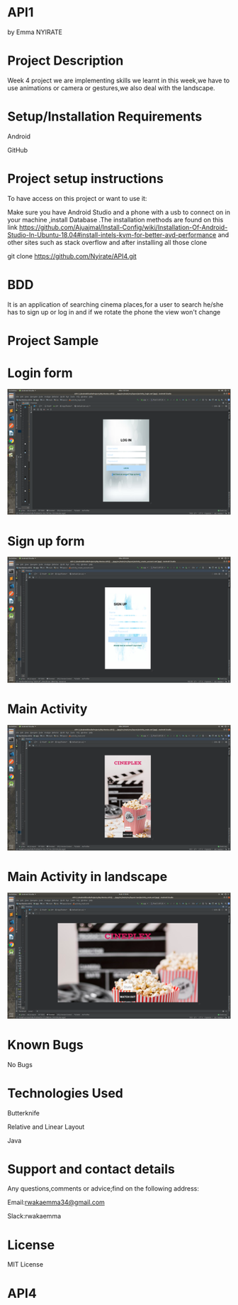 # API1
by Emma NYIRATE

# Project Description

Week 4 project we are implementing skills we learnt in this week,we have to use animations or camera or gestures,we also deal with the landscape.

# Setup/Installation Requirements

Android

GitHub

# Project setup instructions

To have access on this project or want to use it:

Make sure you have Android Studio and a phone with a usb to connect on in your machine ,install Database .The installation methods are found on this link https://github.com/Ajuajmal/Install-Config/wiki/Installation-Of-Android-Studio-In-Ubuntu-18.04#install-intels-kvm-for-better-avd-performance and other sites such as stack overflow
and after installing all those clone

git clone https://github.com/Nyirate/API4.git

# BDD

It is an application of searching cinema places,for a user to search he/she has to sign up or log in and if we rotate the phone the view won't change

# Project Sample

# Login form

<img src="/photos/log in.png">

# Sign up form

<img src="/photos/sign up.png">

# Main Activity

<img src="/photos/main.png">

# Main Activity in landscape

<img src="/photos/mainlandscape.png">

# Known Bugs

No Bugs

# Technologies Used

Butterknife

Relative and Linear Layout

Java

# Support and contact details

Any questions,comments or advice;find on the following address:

Email:rwakaemma34@gmail.com

Slack:rwakaemma

# License

MIT License

# API4
